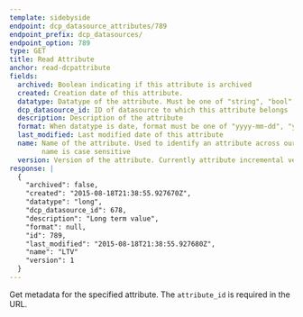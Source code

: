 ```yaml
---
template: sidebyside
endpoint: dcp_datasource_attributes/789
endpoint_prefix: dcp_datasources/
endpoint_option: 789
type: GET
title: Read Attribute
anchor: read-dcpattribute
fields:
  archived: Boolean indicating if this attribute is archived
  created: Creation date of this attribute.
  datatype: Datatype of the attribute. Must be one of "string", "bool", "long", "double", "datetime"
  dcp_datasource_id: ID of datasource to which this attribute belongs
  description: Description of the attribute
  format: When datatype is date, format must be one of "yyyy-mm-dd", "yyyy-mm-ddThh:mm:ssZ", "epoch"
  last_modified: Last modified date of this attribute
  name: Name of the attribute. Used to identify an attribute across our REST APIs and bulk upload. Note that attribute
        name is case sensitive
  version: Version of the attribute. Currently attribute incremental versioning is not yet supported
response: |
  {
    "archived": false,
    "created": "2015-08-18T21:38:55.927670Z",
    "datatype": "long",
    "dcp_datasource_id": 678,
    "description": "Long term value",
    "format": null,
    "id": 789,
    "last_modified": "2015-08-18T21:38:55.927680Z",
    "name": "LTV"
    "version": 1
  }
---
```

Get metadata for the specified attribute.  The `attribute_id` is required in the URL.

